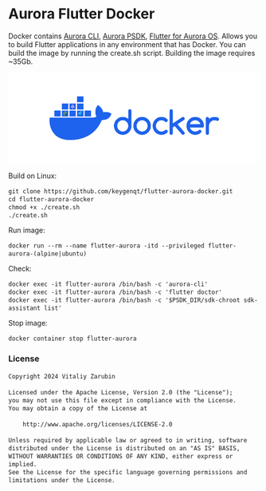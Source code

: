 # Aurora Flutter Docker

Docker contains [Aurora CLI](https://keygenqt.github.io/aurora-cli/), [Aurora PSDK](https://developer.auroraos.ru/doc/sdk/psdk), [Flutter for Aurora OS](https://omprussia.gitlab.io/flutter/flutter/). Allows you to build Flutter applications in any environment that has Docker. You can build the image by running the create.sh script. Building the image requires ~35Gb.

![Preview](https://raw.githubusercontent.com/keygenqt/flutter-aurora-docker/refs/heads/main/data/preview-light.png)

Build on Linux:

```shell
git clone https://github.com/keygenqt/flutter-aurora-docker.git
cd flutter-aurora-docker
chmod +x ./create.sh
./create.sh
```

Run image:

```shell
docker run --rm --name flutter-aurora -itd --privileged flutter-aurora-(alpine|ubuntu)
```

Check:

```shell
docker exec -it flutter-aurora /bin/bash -c 'aurora-cli'
docker exec -it flutter-aurora /bin/bash -c 'flutter doctor'
docker exec -it flutter-aurora /bin/bash -c '$PSDK_DIR/sdk-chroot sdk-assistant list'
```

Stop image:

```shell
docker container stop flutter-aurora
```

### License

```
Copyright 2024 Vitaliy Zarubin

Licensed under the Apache License, Version 2.0 (the "License");
you may not use this file except in compliance with the License.
You may obtain a copy of the License at

    http://www.apache.org/licenses/LICENSE-2.0

Unless required by applicable law or agreed to in writing, software
distributed under the License is distributed on an "AS IS" BASIS,
WITHOUT WARRANTIES OR CONDITIONS OF ANY KIND, either express or implied.
See the License for the specific language governing permissions and
limitations under the License.
```
